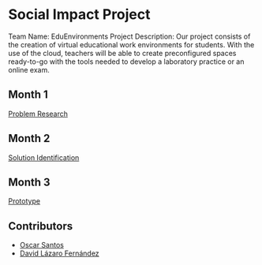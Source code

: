 # Social Impact Project

Team Name: EduEnvironments
Project Description: Our project consists of the creation of virtual educational work environments for students. With the use of the cloud, teachers will be able to create preconfigured spaces ready-to-go with the tools needed to develop a laboratory practice or an online exam.

## Month 1

[Problem Research](Problem%20Research.md)

## Month 2

[Solution Identification](Solution%20Identification.md)

## Month 3

[Prototype](Prototype.md)

## Contributors

* [Oscar Santos](https://github.com/OscarSantos98/)
* [David Lázaro Fernández](https://github.com/David-Lazaro-Fernandez)
